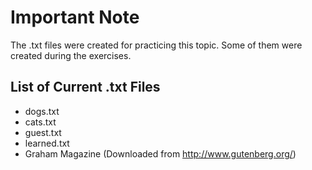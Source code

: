 # Important Note

The .txt files were created for practicing this topic.
Some of them were created during the exercises.

## List of Current .txt Files
* dogs.txt
* cats.txt
* guest.txt
* learned.txt
* Graham Magazine (Downloaded from http://www.gutenberg.org/)
